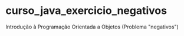 # curso_java_exercicio_negativos
Introdução à Programação Orientada a Objetos (Problema "negativos")
